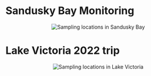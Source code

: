 # Sandusky Bay Monitoring

<center>

![Sampling locations in Sandusky Bay](https://github.com/ryansw22/Bullerjahn-Ward-lab/blob/a47d07b755fd7bf440aec6b0080f2875b2c4a951/Sandusky%20Bay%20monitoring/SB%20MAP/MapWithInset.png)

</center>

# Lake Victoria 2022 trip

<center>

![Sampling locations in Lake Victoria](https://github.com/ryansw22/Bullerjahn-Ward-lab/blob/8e2ed67e5048e7341a772b1ac1d71bf2f46b61bf/Kates_Secret_Special_Files/Kate's%20extra%20secret%20files/Winam%20Gulf.png)

</center>
